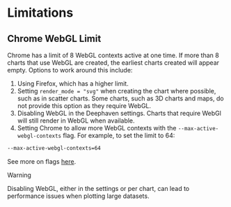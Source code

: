 # Limitations

## Chrome WebGL Limit
Chrome has a limit of 8 WebGL contexts active at one time.
If more than 8 charts that use WebGL are created, the earliest charts created will appear empty.
Options to work around this include:
1. Using Firefox, which has a higher limit.
2. Setting `render_mode = "svg"` when creating the chart where possible, such as in scatter charts.
Some charts, such as 3D charts and maps, do not provide this option as they require WebGL.
3. Disabling WebGL in the Deephaven settings. Charts that require WebGl will still render in WebGL when available.
4. Setting Chrome to allow more WebGL contexts with the `--max-active-webgl-contexts` flag.
For example, to set the limit to 64:
```bash
--max-active-webgl-contexts=64
```
See more on flags [here](https://www.chromium.org/developers/how-tos/run-chromium-with-flags/).

> [!WARNING]
> Disabling WebGL, either in the settings or per chart, can lead to performance issues when plotting large datasets.

